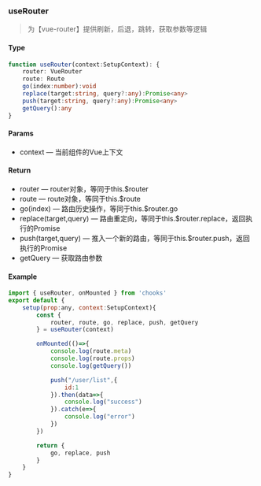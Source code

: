 ### useRouter

> 为【vue-router】提供刷新，后退，跳转，获取参数等逻辑

#### Type
```ts
function useRouter(context:SetupContext): {
    router: VueRouter
    route: Route
    go(index:number):void
    replace(target:string, query?:any):Promise<any>
    push(target:string, query?:any):Promise<any>
    getQuery():any
}
```
#### Params
- context &mdash; 当前组件的Vue上下文

#### Return
- router &mdash; router对象，等同于this.$router
- route &mdash; route对象，等同于this.$route
- go(index) &mdash; 路由历史操作，等同于this.$router.go
- replace(target,query) &mdash; 路由重定向，等同于this.$router.replace，返回执行的Promise
- push(target,query) &mdash; 推入一个新的路由，等同于this.$router.push，返回执行的Promise
- getQuery &mdash; 获取路由参数

#### Example
```js
import { useRouter, onMounted } from 'chooks'
export default {
    setup(prop:any, context:SetupContext){
        const {
            router, route, go, replace, push, getQuery
        } = useRouter(context)

        onMounted(()=>{
            console.log(route.meta)
            console.log(route.props)
            console.log(getQuery())

            push("/user/list",{
                id:1
            }).then(data=>{
                console.log("success")
            }).catch(e=>{
                console.log("error")
            })
        })

        return {
            go, replace, push
        }
    }
}
```
